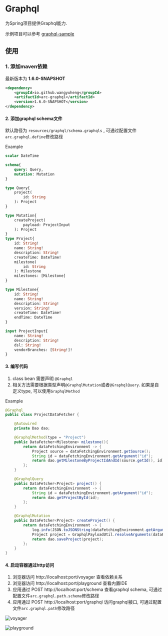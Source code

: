 # Graphql

为Spring项目提供Graphql能力.

示例项目可以参考 [graphql-sample](./sample/graphql-sample)

## 使用

### 1. 添加maven依赖

最新版本为 **1.6.0-SNAPSHOT**

```xml
<dependency>
    <groupId>io.github.wangyuheng</groupId>
    <artifactId>arc-graphql</artifactId>
    <version>1.6.0-SNAPSHOT</version>
</dependency>
```
#### 2. 添加graphql schema文件 

默认路径为 `resources/graphql/schema.graphqls` , 可通过配置文件`arc.graphql.define`修改路径

Example

```graphql
scalar DateTime

schema{
    query: Query,
    mutation: Mutation
}

type Query{
    project(
        id: String
    ): Project
}

type Mutation{
    createProject(
        payload: ProjectInput
    ): Project
}
type Project{
    id: String!
    name: String!
    description: String!
    createTime: DateTime!
    milestone(
        id: String
    ): Milestone
    milestones: [Milestone]
}

type Milestone{
    id: String!
    name: String!
    description: String!
    version: String!
    createTime: DateTime!
    endTime: DateTime
}

input ProjectInput{
    name: String!
    description: String!
    dsl: String!
    vendorBranches: [String!]!
}
```

#### 3. 编写代码

1. class bean 需要声明 `@Graphql` 
2. 相关方法需要根据类型声明`@GraphqlMutation`或者`@GraphqlQuery`. 如果是自定义type, 可以使用`GraphqlMethod`

Example

```java
@Graphql
public class ProjectDataFetcher {

    @Autowired
    private Dao dao;

    @GraphqlMethod(type = "Project")
    public DataFetcher<Milestone> milestone(){
        return dataFetchingEnvironment -> {
            Project source = dataFetchingEnvironment.getSource();
            String id = dataFetchingEnvironment.getArgument("id");
            return dao.getMilestoneByProjectIdAndId(source.getId(), id);
        };
    }

    @GraphqlQuery
    public DataFetcher<Project> project() {
        return dataFetchingEnvironment -> {
            String id = dataFetchingEnvironment.getArgument("id");
            return dao.getProjectById(id);
        };
    }

    @GraphqlMutation
    public DataFetcher<Project> createProject() {
        return dataFetchingEnvironment -> {
            log.info(JSON.toJSONString(dataFetchingEnvironment.getArguments()));
            Project project = GraphqlPayloadUtil.resolveArguments(dataFetchingEnvironment.getArguments(), Project.class);
            return dao.saveProject(project);
        };
    }
}
```

#### 4. 启动容器通过http访问

1. 浏览器访问 http://localhost:port/voyager 查看依赖关系
2. 浏览器访问 http://localhost:port/playground 查看内置IDE
3. 应用通过 POST http://localhost:port/schema 查看graphql schema, 可通过配置文件`arc.graphql.path.schema`修改路径
4. 应用通过 POST http://localhost:port/graphql 访问graphql接口, 可通过配置文件`arc.graphql.path`修改路径

![voyager](./doc/voyager.jpeg)

![playground](./doc/playground.jpeg)
